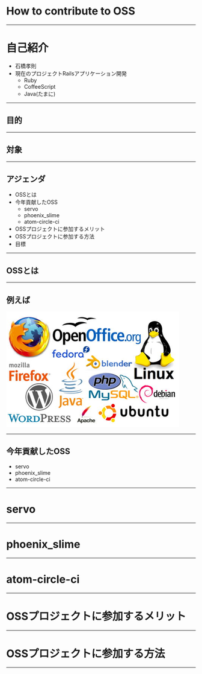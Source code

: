 # How to contribute to OSS

---

# 自己紹介
* 石橋孝則
* 現在のプロジェクトRailsアプリケーション開発
  * Ruby
  * CoffeeScript
  * Java(たまに)

---
## 目的

---
## 対象

---

## アジェンダ
* OSSとは
* 今年貢献したOSS
  * servo
  * phoenix_slime
  * atom-circle-ci
* OSSプロジェクトに参加するメリット
* OSSプロジェクトに参加する方法
* 目標

---

## OSSとは
---
## 例えば
![Slideck](images/OSS.png)

---

## 今年貢献したOSS
* servo
* phoenix_slime
* atom-circle-ci

---
# servo

---
# phoenix_slime

---
# atom-circle-ci
---
# OSSプロジェクトに参加するメリット
---

# OSSプロジェクトに参加する方法
---
